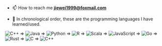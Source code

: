 
- 📫 How to reach me **jiewei1999@foxmail.com**

- 🧊 In chronological order, these are the programming languages I have learned/used.

![C++](https://img.shields.io/badge/c++-%2300599C.svg?style=for-the-badge&logo=c%2B%2B&logoColor=white) => ![Java](https://img.shields.io/badge/java-%23ED8B00.svg?style=for-the-badge&logo=openjdk&logoColor=white) => ![Python](https://img.shields.io/badge/python-3670A0?style=for-the-badge&logo=python&logoColor=ffdd54) => ![R](https://img.shields.io/badge/r-%23276DC3.svg?style=for-the-badge&logo=r&logoColor=white) => ![Scala](https://img.shields.io/badge/scala-%23DC322F.svg?style=for-the-badge&logo=scala&logoColor=white) => ![JavaScript](https://img.shields.io/badge/javascript-%23323330.svg?style=for-the-badge&logo=javascript&logoColor=%23F7DF1E) => ![Go](https://img.shields.io/badge/go-%2300ADD8.svg?style=for-the-badge&logo=go&logoColor=white) => ![Rust](https://img.shields.io/badge/rust-%23000000.svg?style=for-the-badge&logo=rust&logoColor=white) => ![C](https://img.shields.io/badge/c-%2300599C.svg?style=for-the-badge&logo=c&logoColor=white) => ![C++](https://img.shields.io/badge/c++-%2300599C.svg?style=for-the-badge&logo=c%2B%2B&logoColor=white)
